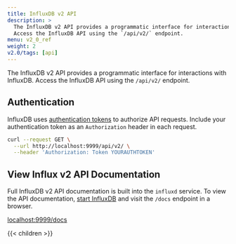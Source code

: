 ```yaml
---
title: InfluxDB v2 API
description: >
  The InfluxDB v2 API provides a programmatic interface for interactions with InfluxDB.
  Access the InfluxDB API using the `/api/v2/` endpoint.
menu: v2_0_ref
weight: 2
v2.0/tags: [api]
---
```


The InfluxDB v2 API provides a programmatic interface for interactions with InfluxDB.
Access the InfluxDB API using the `/api/v2/` endpoint.

## Authentication
InfluxDB uses [authentication tokens](/v2.0/security/tokens/) to authorize API requests.
Include your authentication token as an `Authorization` header in each request.

```sh
curl --request GET \
  --url http://localhost:9999/api/v2/ \
  --header 'Authorization: Token YOURAUTHTOKEN'
```

## View Influx v2 API Documentation
Full InfluxDB v2 API documentation is built into the `influxd` service.
To view the API documentation, [start InfluxDB](/v2.0/get-started/#start-influxdb)
and visit the `/docs` endpoint in a browser.

<a class="btn" href="http://localhost:9999/docs" target="\_blank">localhost:9999/docs</a>

{{< children >}}
